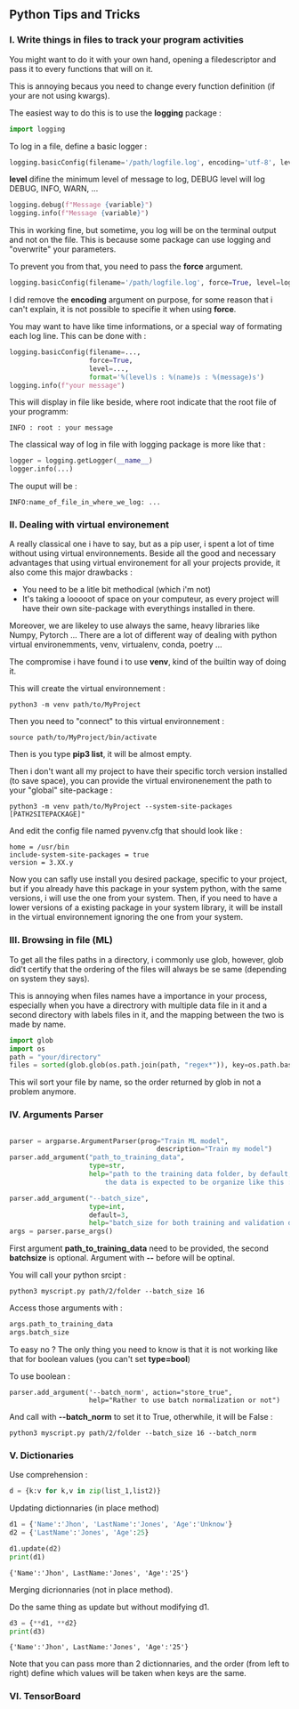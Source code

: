 ## Python Tips and Tricks

### I. Write things in files to track your program activities


You might want to do it with your own hand, opening a filedescriptor and 
pass it to every functions that will on it. 

This is annoying becaus you need to change every function definition (if your are not using 
kwargs).

The easiest way to do this is to use the __logging__ package :

```python
import logging
```
To log in a file, define a basic logger : 

```python
logging.basicConfig(filename='/path/logfile.log', encoding='utf-8', level=logging.DEBUG)
```
__level__ difine the minimum level of message to log, DEBUG level will log DEBUG, INFO, WARN, ...
```python
logging.debug(f"Message {variable}")
logging.info(f"Message {variable}") 
```

This in working fine, but sometime, you log will be on the terminal output and not on the file. 
This is because some package can use logging and "overwrite" your parameters. 

To prevent you from that, you need to pass the __force__ argument. 
```python
logging.basicConfig(filename='/path/logfile.log', force=True, level=logging.DEBUG)
```
I did remove the __encoding__ argument on purpose, for some reason that i can't explain, it is not possible
to specifie it when using __force__. 

You may want to have like time informations, or a special way of formating each log line. 
This can be done with : 

```python 
logging.basicConfig(filename=...,
                    force=True,
                    level=...,
                    format='%(level)s : %(name)s : %(message)s')
logging.info(f"your message")
```
This will display in file like beside, where root indicate that the root file of your programm: 

```
INFO : root : your message
```

The classical way of log in file with logging package is more like that : 

```python 
logger = logging.getLogger(__name__)
logger.info(...)
```

The ouput will be : 

```
INFO:name_of_file_in_where_we_log: ...
```
### II. Dealing with virtual environement 

A really classical one i have to say, but as a pip user, i spent a lot of time 
without using virtual environnements. Beside all the good and necessary advantages that using virtual environement for all your projects
provide, it also come this major drawbacks : 
  - You need to be a litle bit methodical (which i'm not) 
  - It's taking a looooot of space on your computeur, as every project will have their own site-package 
  with everythings installed in there. 

Moreover, we are likeley to use always the same, heavy libraries like Numpy, Pytorch ... 
There are a lot of different way of dealing with python virtual environemments, venv, virtualenv, conda, poetry ... 

The compromise i have found i to use __venv__, kind of the builtin way of doing it. 


This will create the virtual environnement : 
```
python3 -m venv path/to/MyProject
```
Then you need to "connect" to this virtual environnement : 

```
source path/to/MyProject/bin/activate 
```
Then is you type __pip3 list__, it will be almost empty. 

Then i don't want all my project to have their specific torch version installed (to save space), 
you can provide the virtual environenement the path to your "global" site-package :
```
python3 -m venv path/to/MyProject --system-site-packages [PATH2SITEPACKAGE]"
```
And edit the config file named pyvenv.cfg that should look like :
```
home = /usr/bin
include-system-site-packages = true
version = 3.XX.y
```
Now you can safly use install you desired package, specific to your project, but if 
you already have this package in your system python, with the same versions, i will use
the one from your system. Then, if you need to have a lower versions of a existing package 
in your system library, it will be install in the virtual environnement ignoring the one 
from your system. 

### III. Browsing in file (ML) 

To get all the files paths in a directory, i commonly use glob, however, glob did't certify 
that the ordering of the files will always be se same (depending on system they says). 

This is annoying when files names have a importance in your process, especially when you have a 
directrory with multiple data file in it and a second directory with labels files in it, and the 
mapping between the two is made by name.

```python
import glob
import os
path = "your/directory"
files = sorted(glob.glob(os.path.join(path, "regex*")), key=os.path.basename)
```
This wil sort your file by name, so the order returned by glob in not a problem anymore. 


### IV. Arguments Parser 

```python

parser = argparse.ArgumentParser(prog="Train ML model",
                                     description="Train my model")
parser.add_argument("path_to_training_data",
                    type=str,
                    help="path to the training data folder, by default, \
                        the data is expected to be organize like this : ... ")

parser.add_argument("--batch_size", 
                    type=int,
                    default=3,
                    help="batch_size for both training and validation dataloader")
args = parser.parse_args()
```
First argument __path_to_training_data__ need to be provided, the second __batchsize__ is optional. 
Argument with __--__ before will be optinal. 

You will call your python srcipt : 
```
python3 myscript.py path/2/folder --batch_size 16
```

Access those arguments with : 
```python 
args.path_to_training_data
args.batch_size 
```
To easy no ? 
The only thing you need to know is that it is not working like that for boolean values (you can't set __type=bool__) 

To use boolean : 
```
parser.add_argument('--batch_norm', action="store_true",
                    help="Rather to use batch normalization or not") 
```

And call with __--batch_norm__ to set it to True, otherwhile, it will be False : 
```
python3 myscript.py path/2/folder --batch_size 16 --batch_norm
```

### V. Dictionaries 

Use comprehension : 

```python
d = {k:v for k,v in zip(list_1,list2)}
```
Updating dictionnaries (in place method) 

```python 
d1 = {'Name':'Jhon', 'LastName':'Jones', 'Age':'Unknow'}
d2 = {'LastName':'Jones', 'Age':25}

d1.update(d2) 
print(d1) 
```
```
{'Name':'Jhon', LastName:'Jones', 'Age':'25'}
```
Merging dicrionnaries (not in place method).

Do the same thing as update but without modifying d1. 
```python
d3 = {**d1, **d2}
print(d3)
```
```
{'Name':'Jhon', LastName:'Jones', 'Age':'25'}
```
Note that you can pass more than 2 dictionnaries, and the order 
(from left to right) define which values will be taken when keys are the same.

### VI. TensorBoard 
